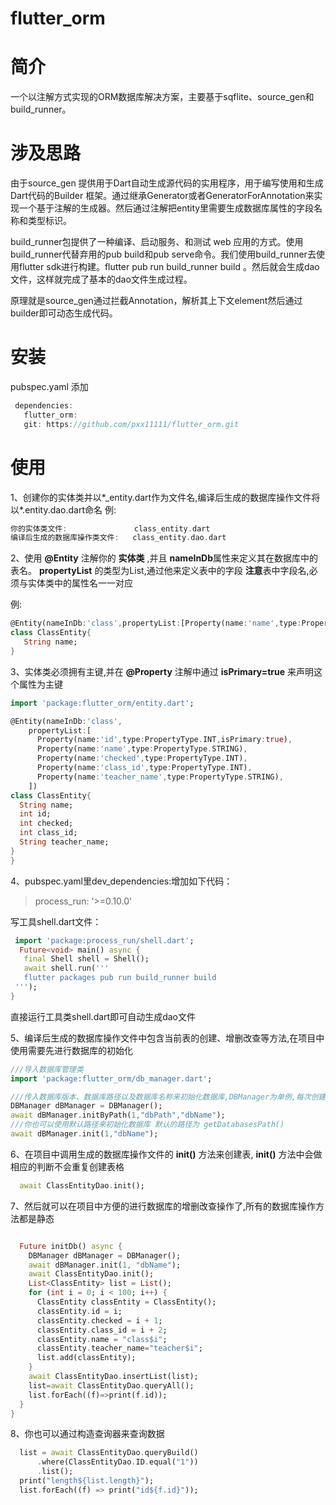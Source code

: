 # flutter_orm
简介
===

一个以注解方式实现的ORM数据库解决方案，主要基于sqflite、source_gen和build_runner。
# 涉及思路
由于source_gen 提供用于Dart自动生成源代码的实用程序，用于编写使用和生成Dart代码的Builder 框架。通过继承Generator或者GeneratorForAnnotation来实现一个基于注解的生成器。然后通过注解把entity里需要生成数据库属性的字段名称和类型标识。

build_runner包提供了一种编译、启动服务、和测试 web 应用的方式。使用build_runner代替弃用的pub build和pub serve命令。我们使用build_runner去使用flutter sdk进行构建。flutter pub run build_runner build 。然后就会生成dao文件，这样就完成了基本的dao文件生成过程。

原理就是source_gen通过拦截Annotation，解析其上下文element然后通过builder即可动态生成代码。

# 安装
pubspec.yaml 添加
```Dart
 dependencies:
   flutter_orm:
   git: https://github.com/pxx11111/flutter_orm.git
 ```
使用
===
1、创建你的实体类并以*_entity.dart作为文件名,编译后生成的数据库操作文件将以*.entity.dao.dart命名 例:
```Dart
你的实体类文件:               class_entity.dart
编译后生成的数据库操作类文件:   class_entity.dao.dart
```


2、使用 **@Entity** 注解你的 **实体类** ,并且 **nameInDb**属性来定义其在数据库中的表名。
   **propertyList** 的类型为List,通过他来定义表中的字段 
   **注意**表中字段名,必须与实体类中的属性名一一对应

例:
```Dart
@Entity(nameInDb:'class',propertyList:[Property(name:'name',type:PropertyType.STRING)])
class ClassEntity{
   String name;
}
```

3、实体类必须拥有主键,并在 **@Property** 注解中通过 **isPrimary=true** 来声明这个属性为主键
```Dart
import 'package:flutter_orm/entity.dart';

@Entity(nameInDb:'class',
    propertyList:[
      Property(name:'id',type:PropertyType.INT,isPrimary:true),
      Property(name:'name',type:PropertyType.STRING),
      Property(name:'checked',type:PropertyType.INT),
      Property(name:'class_id',type:PropertyType.INT),
      Property(name:'teacher_name',type:PropertyType.STRING),
    ])
class ClassEntity{
  String name;
  int id;
  int checked;
  int class_id;
  String teacher_name;
}
}
```

4、pubspec.yaml里dev_dependencies:增加如下代码：
    
 >  process_run: '>=0.10.0'

 写工具shell.dart文件：
```Dart
 import 'package:process_run/shell.dart';
  Future<void> main() async {
   final Shell shell = Shell();
   await shell.run('''
   flutter packages pub run build_runner build
 ''');
}
```
         
直接运行工具类shell.dart即可自动生成dao文件

5、编译后生成的数据库操作文件中包含当前表的创建、增删改查等方法,在项目中使用需要先进行数据库的初始化
```Dart
///导入数据库管理类
import 'package:flutter_orm/db_manager.dart';

///传入数据库版本、数据库路径以及数据库名称来初始化数据库,DBManager为单例,每次创建拿到的都是同一个
DBManager dBManager = DBManager();
await dBManager.initByPath(1,"dbPath","dbName");
///你也可以使用默认路径来初始化数据库 默认的路径为 getDatabasesPath()
await dBManager.init(1,"dbName");
```


6、在项目中调用生成的数据库操作文件的 **init()** 方法来创建表, **init()** 方法中会做相应的判断不会重复创建表格
```Dart
  await ClassEntityDao.init();
```


7、然后就可以在项目中方便的进行数据库的增删改查操作了,所有的数据库操作方法都是静态
```Dart

  Future initDb() async {
    DBManager dBManager = DBManager();
    await dBManager.init(1, "dbName");
    await ClassEntityDao.init();
    List<ClassEntity> list = List();
    for (int i = 0; i < 100; i++) {
      ClassEntity classEntity = ClassEntity();
      classEntity.id = i;
      classEntity.checked = i + 1;
      classEntity.class_id = i + 2;
      classEntity.name = "class$i";
      classEntity.teacher_name="teacher$i";
      list.add(classEntity);
    }
    await ClassEntityDao.insertList(list);
    list=await ClassEntityDao.queryAll();
    list.forEach((f)=>print(f.id));
  }
}
```

8、你也可以通过构造查询器来查询数据
```Dart
  list = await ClassEntityDao.queryBuild()
      .where(ClassEntityDao.ID.equal("1"))
      .list();
  print("length${list.length}");
  list.forEach((f) => print("id${f.id}"));
```






